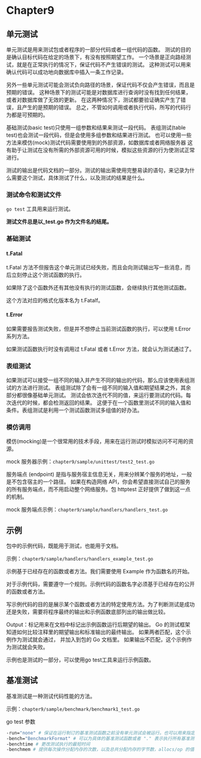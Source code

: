 # Chapter9

## 单元测试
单元测试是用来测试包或者程序的一部分代码或者一组代码的函数。
测试的目的是确认目标代码在给定的场景下，有没有按照期望工作。
一个场景是正向路经测试，就是在正常执行的情况下，保证代码不产生错误的测试。
这种测试可以用来确认代码可以成功地向数据库中插入一条工作记录。

另外一些单元测试可能会测试负向路径的场景，保证代码不仅会产生错误，而且是预期的错误。
这种场景下的测试可能是对数据库进行查询时没有找到任何结果，或者对数据库做了无效的更新。
在这两种情况下，测试都要验证确实产生了错误，且产生的是预期的错误。
总之，不管如何调用或者执行代码，所写的代码行为都是可预期的。

基础测试(basic test)只使用一组参数和结果来测试一段代码。
表组测试(table test)也会测试一段代码，但是会使用多组参数和结果进行测试。
也可以使用一些方法来模仿(mock)测试代码需要使用到的外部资源，如数据库或者网络服务器
这有助于让测试在没有所需的外部资源可用的时候，模拟这些资源的行为使测试正常进行。

测试的输出是代码文档的一部分。测试的输出需使用完整易读的语句，来记录为什么需要这个测试，具体测试了什么，以及测试的结果是什么。

### 测试命令和测试文件
`go test` 工具用来运行测试。

**测试文件总是以_test.go 作为文件名的结尾。**

### 基础测试
#### t.Fatal
t.Fatal 方法不但报告这个单元测试已经失败，而且会向测试输出写一些消息，而后立刻停止这个测试函数的执行。

如果除了这个函数外还有其他没有执行的测试函数，会继续执行其他测试函数。

这个方法对应的格式化版本名为 t.Fatalf。

#### t.Error
如果需要报告测试失败，但是并不想停止当前测试函数的执行，可以使用 t.Error 系列方法。

如果测试函数执行时没有调用过 t.Fatal 或者 t.Error 方法，就会认为测试通过了。

### 表组测试
如果测试可以接受一组不同的输入并产生不同的输出的代码，那么应该使用表组测试的方法进行测试。
表组测试除了会有一组不同的输入值和期望结果之外，其余部分都很像基础单元测试。
测试会依次迭代不同的值，来运行要测试的代码。每次迭代的时候，都会检测返回的结果。
这便于在一个函数里测试不同的输入值和条件。表组测试是利用一个测试函数测试多组值的好办法。

### 模仿调用
模仿(mocking)是一个很常用的技术手段，用来在运行测试时模拟访问不可用的资源。

mock 服务器示例：`chapter9/sample/unittest/test2_test.go`

服务端点 (endpoint) 是指与服务宿主信息无关，用来分辨某个服务的地址，一般是不包含宿主的一个路径。
如果在构造网络 API，你会希望直接测试自己的服务的所有服务端点，而不用启动整个网络服务。包 httptest 正好提供了做到这一点的机制。

mock 服务端点示例：`chapter9/sample/handlers/handlers_test.go`

## 示例
包中的示例代码，既能用于测试，也能用于文档。

示例：`chapter9/sample/handlers/handlers_example_test.go`

示例基于已经存在的函数或者方法。我们需要使用 Example 作为函数名的开始。

对于示例代码，需要遵守一个规则。示例代码的函数名字必须基于已经存在的公开的函数或者方法。

写示例代码的目的是展示某个函数或者方法的特定使用方法。为了判断测试是成功还是失败，需要将程序最终的输出和示例函数底部列出的输出做比较。

Output：标记用来在文档中标记出示例函数运行后期望的输出。
Go 的测试框架知道如何比较注释里的期望输出和标准输出的最终输出。
如果两者匹配，这个示例作为测试就会通过， 并加入到包的 Go 文档里。
如果输出不匹配，这个示例作为测试就会失败。

示例也是测试的一部分，可以使用go test工具来运行示例函数。

## 基准测试
基准测试是一种测试代码性能的方法。

示例：`chapter9/sample/benchmark/benchmark1_test.go`

go test 参数

```bash
-run="none" # 保证在运行制订的基准测试函数之前没有单元测试会被运行。也可以用来指定要运行的特定函数。
-bench="BenchmarkFormat" # 可以为具体的基准测试函数或者 "." 表示执行所有基准测试
-benchtime # 更改测试执行的最短时间
-benchmem # 提供每次操作分配内存的次数，以及总共分配内存的字节数，allocs/op 的值表示每次操作从堆上分配内存的次数，B/op 的值表示每次操作分配的字节数
```